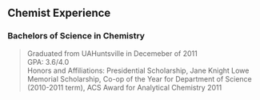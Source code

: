 ## Chemist Experience

### Bachelors of Science in Chemistry 
> Graduated from UAHuntsville in Decemeber of 2011  
> GPA: 3.6/4.0                                                                          
> Honors and Affiliations: Presidential Scholarship, Jane Knight Lowe Memorial Scholarship, Co-op of the Year for Department of Science (2010-2011 term), ACS Award for Analytical Chemistry 2011
